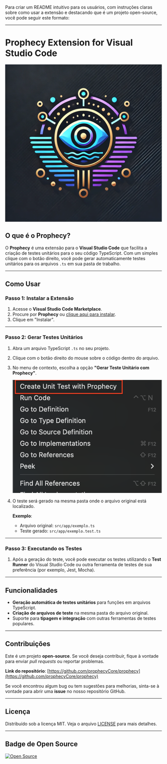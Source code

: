 Para criar um README intuitivo para os usuários, com instruções claras sobre como usar a extensão e destacando que é um projeto open-source, você pode seguir este formato:

---

# Prophecy Extension for Visual Studio Code

![Logo](images/logo.png)

## O que é o Prophecy?

O **Prophecy** é uma extensão para o **Visual Studio Code** que facilita a criação de testes unitários para o seu código TypeScript. Com um simples clique com o botão direito, você pode gerar automaticamente testes unitários para os arquivos `.ts` em sua pasta de trabalho.

---

## Como Usar

### Passo 1: Instalar a Extensão

1. Acesse o **Visual Studio Code Marketplace**.
2. Procure por **Prophecy** ou [clique aqui para instalar](https://marketplace.visualstudio.com/items?itemName=prophecyCore.prophecy).
3. Clique em "Instalar".

---

### Passo 2: Gerar Testes Unitários

1. Abra um arquivo TypeScript `.ts` no seu projeto.
2. Clique com o botão direito do mouse sobre o código dentro do arquivo.
3. No menu de contexto, escolha a opção **"Gerar Teste Unitário com Prophecy"**.
   
   ![Clique com o Botão Direito](images/context-menu.png)

4. O teste será gerado na mesma pasta onde o arquivo original está localizado.

   **Exemplo**:
   - Arquivo original: `src/app/exemplo.ts`
   - Teste gerado: `src/app/exemplo.test.ts`

---

### Passo 3: Executando os Testes

1. Após a geração do teste, você pode executar os testes utilizando o **Test Runner** do Visual Studio Code ou outra ferramenta de testes de sua preferência (por exemplo, Jest, Mocha).

---

## Funcionalidades

- **Geração automática de testes unitários** para funções em arquivos TypeScript.
- **Criação de arquivos de teste** na mesma pasta do arquivo original.
- Suporte para **tipagem e integração** com outras ferramentas de testes populares.

---

## Contribuições

Este é um projeto **open-source**. Se você deseja contribuir, fique à vontade para enviar *pull requests* ou reportar problemas.

**Link do repositório**: [https://github.com/prophecyCore/prophecy](https://github.com/prophecyCore/prophecy)

Se você encontrou algum bug ou tem sugestões para melhorias, sinta-se à vontade para abrir uma **issue** no nosso repositório GitHub.

---

## Licença

Distribuído sob a licença MIT. Veja o arquivo [LICENSE](LICENSE) para mais detalhes.

---

## Badge de Open Source

[![Open Source](https://img.shields.io/badge/Open%20Source-%F0%9F%93%96%20prophecyCore%2Fprophecy-green)](https://github.com/prophecyCore/prophecy)
